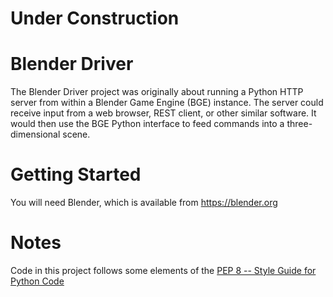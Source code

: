 # Under Construction

Blender Driver
==============
The Blender Driver project was originally about running a Python HTTP server
from within a Blender Game Engine (BGE) instance. The server could receive input
from a web browser, REST client, or other similar software. It would then use
the BGE Python interface to feed commands into a three-dimensional scene.

Getting Started
===============
You will need Blender, which is available from https://blender.org

Notes
=====
Code in this project follows some elements of the
[PEP 8 -- Style Guide for Python Code](https://www.python.org/dev/peps/pep-0008/)
